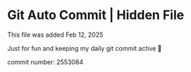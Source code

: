 # Git Auto Commit | Hidden File

This file was added Feb 12, 2025

Just for fun and keeping my daily git commit active 🤪

commit number: 2553084
